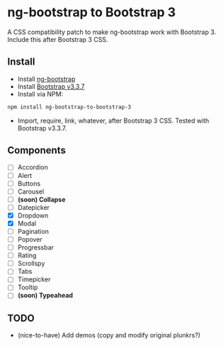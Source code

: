 # ng-bootstrap to Bootstrap 3

A CSS compatibility patch to make ng-bootstrap work with Bootstrap 3.  
Include this after Bootstrap 3 CSS.

## Install

* Install [ng-bootstrap](https://github.com/ng-bootstrap/ng-bootstrap)
* Install [Bootstrap v3.3.7](https://github.com/twbs/bootstrap/tree/v3.3.7)
* Install via NPM:

```sh
npm install ng-bootstrap-to-bootstrap-3
```

* Import, require, link, whatever, after Bootstrap 3 CSS. Tested with Bootstrap v3.3.7.

## Components

- [ ] Accordion
- [ ] Alert
- [ ] Buttons
- [ ] Carousel
- [ ] **(soon) Collapse**
- [ ] Datepicker
- [x] Dropdown
- [x] Modal
- [ ] Pagination
- [ ] Popover
- [ ] Progressbar
- [ ] Rating
- [ ] Scrollspy
- [ ] Tabs
- [ ] Timepicker
- [ ] Tooltip
- [ ] **(soon) Typeahead**

## TODO

- (nice-to-have) Add demos (copy and modify original plunkrs?)